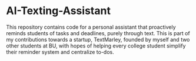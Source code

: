 # AI-Texting-Assistant
This repository contains code for a personal assistant that proactively reminds students of tasks and deadlines, purely through text. This is part of my contributions towards a startup, TextMarley, founded by myself and two other students at BU, with hopes of helping every college student simplify their reminder system and centralize to-dos. 
